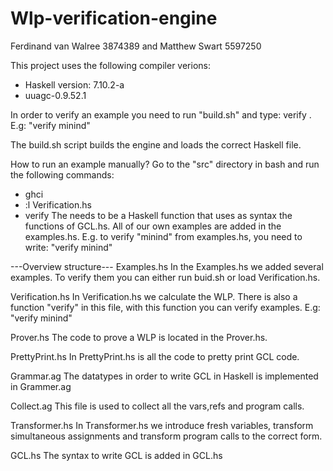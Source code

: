 # Wlp-verification-engine
Ferdinand van Walree 3874389 and Matthew Swart 5597250

This project uses the following compiler verions:
- Haskell version: 7.10.2-a
- uuagc-0.9.52.1

In order to verify an example you need to run "build.sh" and type: verify <function from examples.hs>.
E.g: "verify minind"

The build.sh script builds the engine and loads the correct Haskell file.

How to run an example manually?
Go to the "src" directory in bash and run the following commands:
- ghci
- :l Verification.hs
- verify <function>
The <function> needs to be a Haskell function that uses as syntax the functions of GCL.hs.
All of our own examples are added in the examples.hs.
E.g. to verify "minind" from examples.hs, you need to write: "verify minind"

---Overview structure---
Examples.hs
In the Examples.hs we added several examples. To verify them you can either run buid.sh or load Verification.hs.

Verification.hs
In Verification.hs we calculate the WLP. There is also a function "verify" in this file, with this function you can verify examples.
E.g: "verify minind"

Prover.hs
The code to prove a WLP is located in the Prover.hs.

PrettyPrint.hs
In PrettyPrint.hs is all the code to pretty print GCL code.

Grammar.ag
The datatypes in order to write GCL in Haskell is implemented in Grammer.ag

Collect.ag
This file is used to collect all the vars,refs and program calls.

Transformer.hs
In Transformer.hs we introduce fresh variables, transform simultaneous assignments and transform program calls to the correct form. 

GCL.hs
The syntax to write GCL is added in GCL.hs